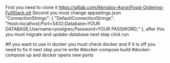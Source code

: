 First you need to clone it https://gitlab.com/Akmalov-Asror/Food-Ordering-FullStack.git
Second you must change appsetings.json 
"ConnectionStrings": {
    "DefaultConnectionStrings": "Host=localhost;Port=5432;Database=YOUR DATABASE;Username=postgres;Password=YOUR PASSWORD;"
  },
after this you must migrate and update-database next step click run 


#If you want to use in docker 
you must check docker and if it is off you need to fix it
next step you're write 
      #docker-compose build
      #docker-compose up
and docker opens new ports
